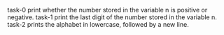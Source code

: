task-0 print whether the number stored in the variable n is positive or negative.
task-1 print the last digit of the number stored in the variable n.
task-2  prints the alphabet in lowercase, followed by a new line. 

